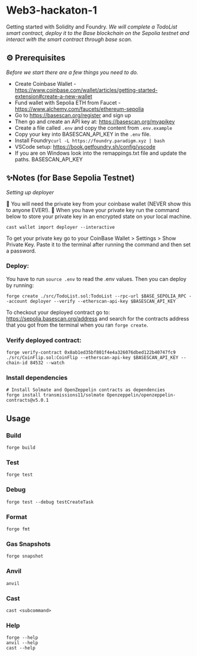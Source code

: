 # Web3-hackaton-1
Getting started with Solidity and Foundry. _We will complete a TodoList smart contract, deploy it to the Base blockchain on the Sepolia testnet and interact with the smart contract through base scan._

## ⚙️ Prerequisites 
_Before we start there are a few things you need to do._
* Create Coinbase Wallet - https://www.coinbase.com/wallet/articles/getting-started-extension#create-a-new-wallet
* Fund wallet with Sepolia ETH from Faucet - https://www.alchemy.com/faucets/ethereum-sepolia
* Go to https://basescan.org/register and sign up
* Then go and create an API key at: https://basescan.org/myapikey
* Create a file called `.env` and copy the content from `.env.example`
* Copy your key into BASESCAN_API_KEY in the `.env` file.
* Install Foundry`curl -L https://foundry.paradigm.xyz | bash`
* VSCode setup: https://book.getfoundry.sh/config/vscode
* If you are on Windows look into the remappings.txt file and update the paths. 
BASESCAN_API_KEY

## ✨Notes (for Base Sepolia Testnet)
_Setting up deployer_

🚨 You will need the private key from your coinbase wallet (NEVER show this to anyone EVER!).
🔐 When you have your private key run the command below to store your private key in an encrypted state on your local machine.
```
cast wallet import deployer --interactive
```
To get your private key go to your CoinBase Wallet > Settings > Show Private Key. Paste it to the terminal after running the command and then set a password.

### Deploy:
You have to run `source .env` to read the .env values. Then you can deploy by running:
```
forge create ./src/TodoList.sol:TodoList --rpc-url $BASE_SEPOLIA_RPC --account deployer --verify --etherscan-api-key $BASESCAN_API_KEY
```
To checkout your deployed contract go to: https://sepolia.basescan.org/address and search for the contracts address that you got from the terminal when you ran `forge create`.

### Verify deployed contract:
```
forge verify-contract 0x8ab1ed35bf801f4e4a326076dbed122b40747fc9 ./src/CoinFlip.sol:CoinFlip --etherscan-api-key $BASESCAN_API_KEY --chain-id 84532 --watch
```

### Install dependencies
```
# Install Solmate and OpenZeppelin contracts as dependencies
forge install transmissions11/solmate Openzeppelin/openzeppelin-contracts@v5.0.1
```

## Usage

### Build

```shell
forge build
```

### Test

```shell
forge test
```

### Debug
```shell
forge test --debug testCreateTask
```

### Format

```shell
forge fmt
```

### Gas Snapshots

```shell
forge snapshot
```

### Anvil

```shell
anvil
```

### Cast

```shell
cast <subcommand>
```

### Help

```shell
forge --help
anvil --help
cast --help
```
